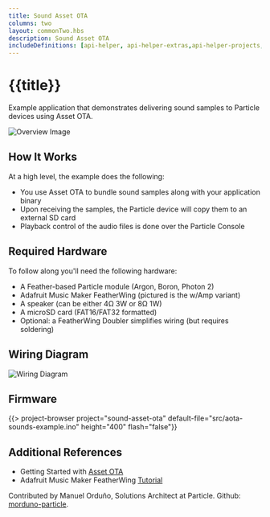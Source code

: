 ```yaml
---
title: Sound Asset OTA
columns: two
layout: commonTwo.hbs
description: Sound Asset OTA
includeDefinitions: [api-helper, api-helper-extras,api-helper-projects,ble-serial,zip]
---
```


# {{title}}

 Example application that demonstrates delivering sound samples to Particle devices using Asset OTA.

 ![Overview Image](/assets/images/asset-ota/sound-asset-ota/sounds-example.jpg)

## How It Works
 At a high level, the example does the following:
 * You use Asset OTA to bundle sound samples along with your application binary
 * Upon receiving the samples, the Particle device will copy them to an external SD card
 * Playback control of the audio files is done over the Particle Console

 ## Required Hardware
 To follow along you'll need the following hardware:
 * A Feather-based Particle module (Argon, Boron, Photon 2) 
 * Adafruit Music Maker FeatherWing (pictured is the w/Amp variant)
 * A speaker (can be either 4Ω 3W or 8Ω 1W)
 * A microSD card (FAT16/FAT32 formatted)
 * Optional: a FeatherWing Doubler simplifies wiring (but requires soldering)

 ## Wiring Diagram
 ![Wiring Diagram](/assets/images/asset-ota/sound-asset-ota//wiring-diagram.png)

## Firmware

{{> project-browser project="sound-asset-ota" default-file="src/aota-sounds-example.ino" height="400" flash="false"}}


 ## Additional References
* Getting Started with [Asset OTA](/reference/device-os/asset-ota/) 
* Adafruit Music Maker FeatherWing [Tutorial](https://learn.adafruit.com/adafruit-music-maker-featherwing/)



Contributed by Manuel Orduño, Solutions Architect at Particle. Github: [morduno-particle](https://github.com/morduno-particle/aota-sounds-example/).




